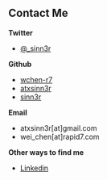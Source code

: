 ## Contact Me

**Twitter**

* [@_sinn3r](https://twitter.com/_sinn3r)


**Github**

* [wchen-r7](https://github.com/wchen-r7)
* [atxsinn3r](https://github.com/atxsinn3r)
* [sinn3r](https://github.com/sinn3r)

**Email**

* atxsinn3r[at]gmail.com
* wei_chen[at]rapid7.com

**Other ways to find me**

* [Linkedin](https://www.linkedin.com/in/msfsinn3r/)